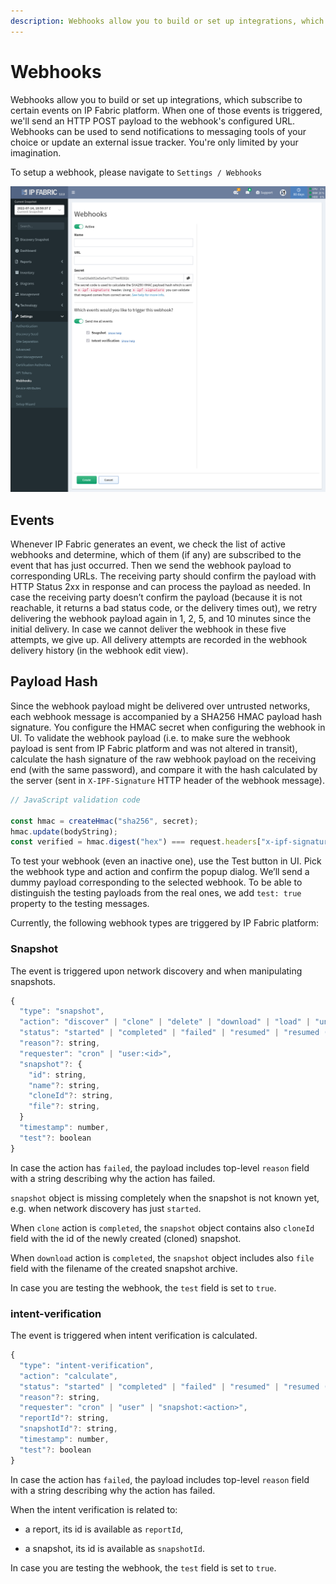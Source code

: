 ```yaml
---
description: Webhooks allow you to build or set up integrations, which subscribe to certain events on IP Fabric platform. When one of those events is triggered...
---
```


# Webhooks

Webhooks allow you to build or set up integrations, which subscribe to
certain events on IP Fabric platform. When one of those events is
triggered, we'll send an HTTP POST payload to the webhook's configured
URL. Webhooks can be used to send notifications to messaging tools of
your choice or update an external issue tracker. You're only limited by
your imagination.

To setup a webhook, please navigate to `Settings / Webhooks`

![Webhooks Settings](webhooks.png)

## Events

Whenever IP Fabric generates an event, we check the list of active
webhooks and determine, which of them (if any) are subscribed to the
event that has just occurred. Then we send the webhook payload to
corresponding URLs. The receiving party should confirm the payload with
HTTP Status 2xx in response and can process the payload as needed. In
case the receiving party doesn’t confirm the payload (because it is not
reachable, it returns a bad status code, or the delivery times out), we
retry delivering the webhook payload again in 1, 2, 5, and 10 minutes
since the initial delivery. In case we cannot deliver the webhook in
these five attempts, we give up. All delivery attempts are recorded in
the webhook delivery history (in the webhook edit view).

## Payload Hash

Since the webhook payload might be delivered over untrusted networks,
each webhook message is accompanied by a SHA256 HMAC payload hash
signature. You configure the HMAC secret when configuring the webhook in
UI. To validate the webhook payload (i.e. to make sure the webhook
payload is sent from IP Fabric platform and was not altered in
transit), calculate the hash signature of the raw webhook payload on the
receiving end (with the same password), and compare it with the hash
calculated by the server (sent in `X-IPF-Signature` HTTP header of the
webhook message).

```js
// JavaScript validation code

const hmac = createHmac("sha256", secret);
hmac.update(bodyString);
const verified = hmac.digest("hex") === request.headers["x-ipf-signature"];
```

To test your webhook (even an inactive one), use the Test button in UI.
Pick the webhook type and action and confirm the popup dialog. We’ll
send a dummy payload corresponding to the selected webhook. To be able to
distinguish the testing payloads from the real ones, we add `test: true`
property to the testing messages.

Currently, the following webhook types are triggered by IP Fabric platform:

### Snapshot

The event is triggered upon network discovery and when manipulating
snapshots.

```js
{
  "type": "snapshot",
  "action": "discover" | "clone" | "delete" | "download" | "load" | "unload",
  "status": "started" | "completed" | "failed" | "resumed" | "resumed (stopping)" | "stopped",
  "reason"?: string,
  "requester": "cron" | "user:<id>",
  "snapshot"?: {
    "id": string,
    "name"?: string,
    "cloneId"?: string,
    "file"?: string,
  }
  "timestamp": number,
  "test"?: boolean
}
```

In case the action has `failed`, the payload includes top-level `reason`
field with a string describing why the action has failed.

`snapshot` object is missing completely when the snapshot is not known
yet, e.g. when network discovery has just `started`.

When `clone` action is `completed`, the `snapshot` object contains also
`cloneId` field with the id of the newly created (cloned) snapshot.

When `download` action is `completed`, the `snapshot` object includes
also `file` field with the filename of the created snapshot archive.

In case you are testing the webhook, the `test` field is set to `true`.

### intent-verification

The event is triggered when intent verification is calculated.

```js
{
  "type": "intent-verification",
  "action": "calculate",
  "status": "started" | "completed" | "failed" | "resumed" | "resumed (stopping)" | "stopped",
  "reason"?: string,
  "requester": "cron" | "user" | "snapshot:<action>",
  "reportId"?: string,
  "snapshotId"?: string,
  "timestamp": number,
  "test"?: boolean
}
```

In case the action has `failed`, the payload includes top-level `reason`
field with a string describing why the action has failed.

When the intent verification is related to:

- a report, its id is available as `reportId`,

- a snapshot, its id is available as `snapshotId`.

In case you are testing the webhook, the `test` field is set to `true`.
